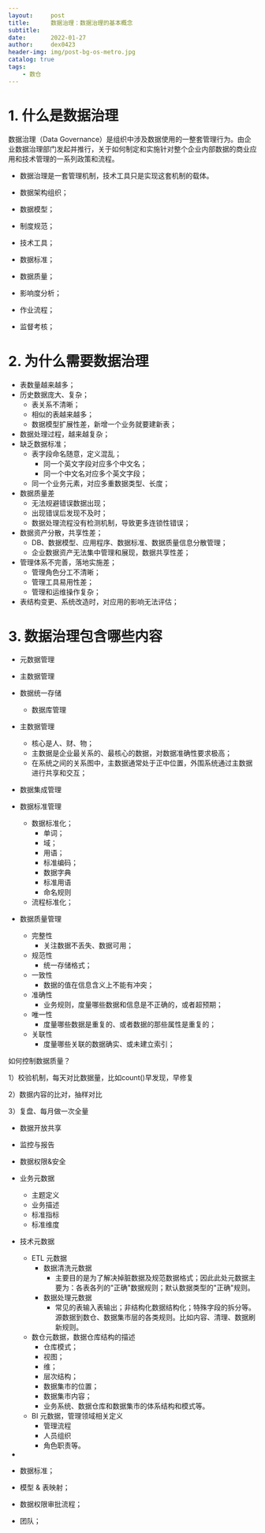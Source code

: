 ```yaml
---
layout:     post
title:      数据治理：数据治理的基本概念
subtitle:   
date:       2022-01-27
author:     dex0423
header-img: img/post-bg-os-metro.jpg
catalog: true
tags:
    - 数仓
---
```


# 1. 什么是数据治理

数据治理（Data Governance）是组织中涉及数据使用的一整套管理行为。由企业数据治理部门发起并推行，关于如何制定和实施针对整个企业内部数据的商业应用和技术管理的一系列政策和流程。

- 数据治理是一套管理机制，技术工具只是实现这套机制的载体。

- 数据架构组织；
- 数据模型；
- 制度规范；
- 技术工具；
- 数据标准；
- 数据质量；
- 影响度分析；
- 作业流程；
- 监督考核；

# 2. 为什么需要数据治理

- 表数量越来越多；
- 历史数据庞大、复杂；
  - 表关系不清晰；
  - 相似的表越来越多；
  - 数据模型扩展性差，新增一个业务就要建新表；
- 数据处理过程，越来越复杂；
- 缺乏数据标准；
  - 表字段命名随意，定义混乱；
    - 同一个英文字段对应多个中文名；
    - 同一个中文名对应多个英文字段；
  - 同一个业务元素，对应多重数据类型、长度；
- 数据质量差
  - 无法规避错误数据出现；
  - 出现错误后发现不及时；
  - 数据处理流程没有检测机制，导致更多连锁性错误；
- 数据资产分散，共享性差；
  - DB、数据模型、应用程序、数据标准、数据质量信息分散管理；
  - 企业数据资产无法集中管理和展现，数据共享性差；
- 管理体系不完善，落地实施差；
  - 管理角色分工不清晰；
  - 管理工具易用性差；
  - 管理和运维操作复杂；
- 表结构变更、系统改造时，对应用的影响无法评估；

# 3. 数据治理包含哪些内容

- 元数据管理
- 主数据管理


- 数据统一存储
  - 数据库管理




- 主数据管理
  - 核心是人、财、物；
  - 主数据是企业最关系的、最核心的数据，对数据准确性要求极高；
  - 在系统之间的关系图中，主数据通常处于正中位置，外围系统通过主数据进行共享和交互；

- 数据集成管理



- 数据标准管理
  - 数据标准化；
    - 单词；
    - 域；
    - 用语；
    - 标准编码；
    - 数据字典
    - 标准用语
    - 命名规则
  - 流程标准化；


- 数据质量管理
  - 完整性
    - 关注数据不丢失、数据可用；
  - 规范性
    - 统一存储格式；
  - 一致性
    - 数据的值在信息含义上不能有冲突；
  - 准确性
    - 业务规则，度量哪些数据和信息是不正确的，或者超预期；
  - 唯一性
    - 度量哪些数据是重复的、或者数据的那些属性是重复的；
  - 关联性
    - 度量哪些关联的数据确实、或未建立索引；

如何控制数据质量？

1）校验机制，每天对比数据量，比如count()早发现，早修复

2）数据内容的比对，抽样对比

3）复盘、每月做一次全量

- 数据开放共享
- 监控与报告
- 数据权限&安全


- 业务元数据
  - 主题定义
  - 业务描述
  - 标准指标
  - 标准维度
- 技术元数据
  - ETL 元数据
    - 数据清洗元数据
      - 主要目的是为了解决掉脏数据及规范数据格式；因此此处元数据主要为：各表各列的"正确"数据规则；默认数据类型的"正确"规则。
    - 数据处理元数据
      - 常见的表输入表输出；非结构化数据结构化；特殊字段的拆分等。源数据到数仓、数据集市层的各类规则。比如内容、清理、数据刷新规则。
  - 数仓元数据，数据仓库结构的描述
    - 仓库模式；
    - 视图；
    - 维；
    - 层次结构；
    - 数据集市的位置；
    - 数据集市内容；
    - 业务系统、数据仓库和数据集市的体系结构和模式等。
  - BI 元数据，管理领域相关定义
    - 管理流程
    - 人员组织
    - 角色职责等。


- 
- 数据标准；
- 模型 & 表映射；
- 数据权限审批流程；
- 团队；


